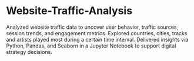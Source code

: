 # Website-Traffic-Analysis
Analyzed website traffic data to uncover user behavior, traffic sources, session trends, and engagement metrics. Explored countries, cities, tracks and artists played most during a certain time interval. Delivered insights via Python, Pandas, and Seaborn in a Jupyter Notebook to support digital strategy decisions.
